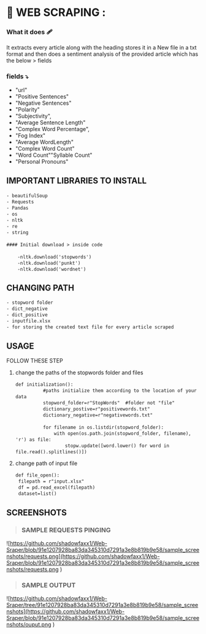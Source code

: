 ﻿#          🔰 WEB SCRAPING :

###  What it does 🩹 
It extracts every article along with the heading stores it in a  New file in a txt format and then does a sentiment analysis of the provided article which has the below > fields
         
### fields ⤵️
- "url"
- "Positive Sentences"
- "Negative Sentences"
- "Polarity"   
- "Subjectivity", 
- "Average Sentence Length"
- "Complex Word Percentage",
- "Fog Index"
- "Average WordLength"
- "Complex Word Count" 
- "Word Count""Syllable Count"
- "Personal Pronouns"


## IMPORTANT LIBRARIES TO INSTALL 
    - beautifulSoup
    - Requests
    - Pandas
    - os
    - nltk
    - re
    - string 

    #### Initial download > inside code

        -nltk.download('stopwords')
        -nltk.download('punkt')
        -nltk.download('wordnet')
## CHANGING PATH 
    - stopword folder
    - dict_negative 
    - dict_positive 
    - inputfile.xlsx
    - for storing the created text file for every article scraped 


## USAGE 

FOLLOW THESE STEP 
1. change the paths of the stopwords folder and files 
   ```
   def initialization():
             #paths initialize them according to the location of your data 
             stopword_folder=r"StopWords"  #folder not "file"  
             dictionary_postive=r"positivewords.txt"
             dictionary_negative=r"negativewords.txt"
             
             for filename in os.listdir(stopword_folder):
                 with open(os.path.join(stopword_folder, filename), 'r') as file:
                     stopw.update([word.lower() for word in file.read().splitlines()])
   ```
2. change path of input file
   ```
   def file_open():
    filepath = r"input.xlsx"
    df = pd.read_excel(filepath)
    dataset=list()
   ```

## SCREENSHOTS 

> ### SAMPLE REQUESTS PINGING 
![https://github.com/shadowfaxx1/Web-Sraper/blob/91e1207928ba83da345310d7291a3e8b819b9e58/sample_screenshots/requests.png](https://github.com/shadowfaxx1/Web-Sraper/blob/91e1207928ba83da345310d7291a3e8b819b9e58/sample_screenshots/requests.png )
> ### SAMPLE OUTPUT 
![https://github.com/shadowfaxx1/Web-Sraper/tree/91e1207928ba83da345310d7291a3e8b819b9e58/sample_screenshots](https://github.com/shadowfaxx1/Web-Sraper/blob/91e1207928ba83da345310d7291a3e8b819b9e58/sample_screenshots/ouput.png )





